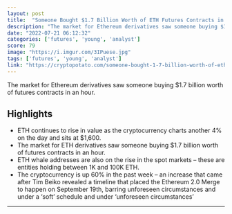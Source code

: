 ```yaml
---
layout: post
title:  "Someone Bought $1.7 Billion Worth of ETH Futures Contracts in an Hour: Analyst"
description: "The market for Ethereum derivatives saw someone buying $1.7 billion worth of futures contracts in an hour."
date: "2022-07-21 06:12:32"
categories: ['futures', 'young', 'analyst']
score: 79
image: "https://i.imgur.com/3IPuese.jpg"
tags: ['futures', 'young', 'analyst']
link: "https://cryptopotato.com/someone-bought-1-7-billion-worth-of-eth-futures-contracts-in-an-hour-analyst/"
---
```


The market for Ethereum derivatives saw someone buying $1.7 billion worth of futures contracts in an hour.

## Highlights

- ETH continues to rise in value as the cryptocurrency charts another 4% on the day and sits at $1,600.
- The market for ETH derivatives saw someone buying $1.7 billion worth of futures contracts in an hour.
- ETH whale addresses are also on the rise in the spot markets – these are entities holding between 1K and 100K ETH.
- The cryptocurrency is up 60% in the past week – an increase that came after Tim Beiko revealed a timeline that placed the Ethereum 2.0 Merge to happen on September 19th, barring unforeseen circumstances and under a ‘soft’ schedule and under ‘unforeseen circumstances’

---
